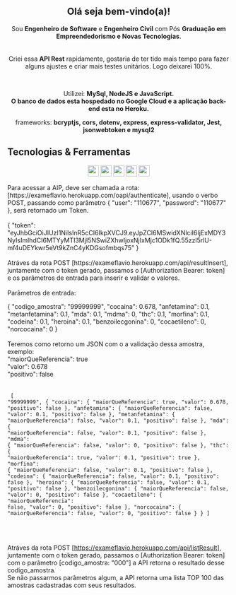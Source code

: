 <span align="center">

<!-- ## <img src="https://raw.githubusercontent.com/iampavangandhi/iampavangandhi/master/gifs/Hi.gif" width="30px"> Olá seja bem-vindo(a)!</h2> -->
## <h2> Olá seja bem-vindo(a)!</h2>
</span>

<p align="center">
  Sou <strong>Engenheiro de Software</strong> e <strong>Engenheiro Civil</strong> com Pós <strong> Graduação em Empreendedorismo e Novas Tecnologias</strong>.<br />
  <br>
  <br>
Criei essa <strong>API Rest</strong> 
rapidamente, gostaria de ter tido mais tempo para fazer alguns ajustes e criar mais testes unitários. Logo deixarei 100%</strong>.
</p>
<br>

<p align="center">
  Utilizei: <strong>MySql, NodeJS e JavaScript.</strong> <br>
  <strong>O banco de dados esta hospedado no Google Cloud e a aplicação back-end esta no Heroku.</strong>
</p>

<p align="center">
  frameworks: <strong>bcryptjs, cors, dotenv, express, express-validator, Jest, jsonwebtoken e mysql2</strong>
</p>

## Tecnologias & Ferramentas

<p align="center">

<img src="https://img.shields.io/badge/javascript-%23F7DF1E.svg?&style=for-the-badge&logo=javascript&logoColor=black" height="25"/>
<img src="https://img.shields.io/badge/Node.js-43853D?style=for-the-badge&logo=node.js&logoColor=white" height="25"/>
<img src="https://img.shields.io/badge/-npm-CB3837?style=flat-square&logo=npm" height="25"/>
<img src="https://img.shields.io/badge/-GitHub-181717?style=flat-square&logo=github" height="25"/>
<img src="https://img.shields.io/badge/MySQL-00000F?style=for-the-badge&logo=mysql&logoColor=white" height="25"/>

</p>
Para acessar a AIP, deve ser chamada a rota: [https://exameflavio.herokuapp.com/oapi/authenticate], usando o verbo POST, passando como parâmetro { "user": "110677", "password": "110677" },
será retornado um Token. <br>

<br>
{
    "token": "eyJhbGciOiJIUzI1NiIsInR5cCI6IkpXVCJ9.eyJpZCI6MSwidXNlciI6IjExMDY3NyIsImlhdCI6MTYyMTI3MjI5NSwiZXhwIjoxNjIxMjc1ODk1fQ.55zzl5rlU-mf4uDEYkwr5eVt9kZnC4yKDGsofmbqs75"
}
<br>
<br>
Atráves da rota POST [https://exameflavio.herokuapp.com/api/resultInsert], juntamente com o token gerado, passamos o [Authorization Bearer: token] 
e os parâmetros de entrada para inserir e validar o valores.
<br>
<br>
Parâmetros de entrada:
<br>

{
"codigo_amostra": "99999999",
"cocaina": 0.678,
"anfetamina": 0.1,
"metanfetamina": 0.1,
"mda": 0.1,
"mdma": 0,
"thc": 0.1,
"morfina": 0.1,
"codeina": 0.1,
"heroina": 0.1,
"benzoilecgonina": 0,
"cocaetileno": 0,
"norcocaina": 0
}
<br>
<br>
Teremos como retorno um JSON com o a validação dessa amostra, exemplo:
<br>
"maiorQueReferencia": true <br>
"valor": 0.678 <br>
"positivo": false <br>
<br>
<br>
<code>
[
    "99999999",
    {
        "cocaina": {
            "maiorQueReferencia": true,
            "valor": 0.678,
            "positivo": false
        },
        "anfetamina": {
            "maiorQueReferencia": false,
            "valor": 0.1,
            "positivo": false
        },
        "metanfetamina": {
            "maiorQueReferencia": false,
            "valor": 0.1,
            "positivo": false
        },
        "mda": {
            "maiorQueReferencia": false,
            "valor": 0.1,
            "positivo": false
        },
        "mdma": {
            "maiorQueReferencia": false,
            "valor": 0,
            "positivo": false
        },
        "thc": {
            "maiorQueReferencia": true,
            "valor": 0.1,
            "positivo": true
        },
        "morfina": {
            "maiorQueReferencia": false,
            "valor": 0.1,
            "positivo": false
        },
        "codeina": {
            "maiorQueReferencia": false,
            "valor": 0.1,
            "positivo": false
        },
        "heroina": {
            "maiorQueReferencia": false,
            "valor": 0.1,
            "positivo": false
        },
        "benzoilecgonina": {
            "maiorQueReferencia": false,
            "valor": 0,
            "positivo": false
        },
        "cocaetileno": {
            "maiorQueReferencia": false,
            "valor": 0,
            "positivo": false
        },
        "norcocaina": {
            "maiorQueReferencia": false,
            "valor": 0,
            "positivo": false
        }
    }
]
</code>

<br>
<br>

Atráves da rota POST [https://exameflavio.herokuapp.com/api/listResult], juntamente com o token gerado, passamos o [Authorization Bearer: token] <br>
com o parâmetro [codigo_amostra: "000"] a API retorna o resultado desse codigo_amostra. <br>  Se não passarmos parâmetros algum, a API retorna uma lista TOP 100 das amostras cadastradas com seus resultados.

<p align = "center">

</p>

